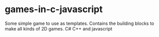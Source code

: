 # games-in-c-javascript
Some simple game to use as templates. Contains the building blocks to make all kinds of 2D games.
C# C++ and javascript
